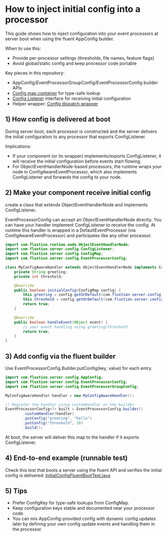 # How to inject initial config into a processor

This guide shows how to inject configuration into your event processors at server boot when using the fluent AppConfig
builder.

When to use this:

- Provide per-processor settings (thresholds, file names, feature flags)
- Avoid global/static config and keep processor code portable

Key pieces in this repository:

- AppConfig/EventProcessorGroupConfig/EventProcessorConfig builder APIs
- [Config map container](https://github.com/gregv12/fluxtion-server/blob/main/src/main/java/com/fluxtion/server/config/ConfigMap.java)
  for type-safe lookup
- [Config Listener](https://github.com/gregv12/fluxtion-server/blob/main/src/main/java/com/fluxtion/server/config/ConfigListener.java)
  interface for receiving initial configuration
- Helper
  wrapper: [Config dispatch wrapper](https://github.com/gregv12/fluxtion-server/blob/main/src/main/java/com/fluxtion/server/internal/ConfigAwareEventProcessor.java)

## 1) How config is delivered at boot

During server boot, each processor is constructed and the server delivers the initial configuration to any processor
that exports ConfigListener.

Implications:

- If your component (or its wrapper) implements/exports ConfigListener, it will receive the initial configuration before
  events start flowing.
- For ObjectEventHandlerNode-based processors, the runtime wraps your node in ConfigAwareEventProcessor, which also
  implements ConfigListener and forwards the config to your node.

## 2) Make your component receive initial config

create a class that extends ObjectEventHandlerNode and implements ConfigListener.

EventProcessorConfig can accept an ObjectEventHandlerNode directly. You can have your handler implement ConfigListener
to receive the config. At runtime this handler is wrapped in a DefaultEventProcessor (via ConfigAwareEventProcessor)
and participates like any other processor.

```java
import com.fluxtion.runtime.node.ObjectEventHandlerNode;
import com.fluxtion.server.config.ConfigListener;
import com.fluxtion.server.config.ConfigMap;
import com.fluxtion.server.config.EventProcessorConfig;

class MyConfigAwareHandler extends ObjectEventHandlerNode implements ConfigListener {
    private String greeting;
    private int threshold;

    @Override
    public boolean initialConfig(ConfigMap config) {
        this.greeting = config.getOrDefault(com.fluxtion.server.config.ConfigKey.of("greeting", String.class), "");
        this.threshold = config.getOrDefault(com.fluxtion.server.config.ConfigKey.of("threshold", Integer.class), 0);
        return true;
    }

    @Override
    public boolean handleEvent(Object event) {
        // your event handling using greeting/threshold
        return true;
    }
}
```

## 3) Add config via the fluent builder

Use EventProcessorConfig.Builder.putConfig(key, value) for each entry.

```java
import com.fluxtion.server.config.AppConfig;
import com.fluxtion.server.config.EventProcessorConfig;
import com.fluxtion.server.config.EventProcessorGroupConfig;

MyConfigAwareHandler handler = new MyConfigAwareHandler();

// Register the handler using customHandler on the builder
EventProcessorConfig<?> built = EventProcessorConfig.builder()
        .customHandler(handler)
        .putConfig("greeting", "hello")
        .putConfig("threshold", 10)
        .build();
```

At boot, the server will deliver this map to the handler if it exports ConfigListener.

## 4) End-to-end example (runnable test)

Check this test that boots a server using the fluent API and verifies the initial config is delivered:
[InitialConfigFluentBootTest.java](https://github.com/gregv12/fluxtion-server/blob/main/src/test/java/com/fluxtion/server/config/InitialConfigFluentBootTest.java)

## 5) Tips

- Prefer ConfigKey for type-safe lookups from ConfigMap.
- Keep configuration keys stable and documented near your processor code.
- You can mix AppConfig-provided config with dynamic config updates later by defining your own config update events and
  handling them in the processor.
